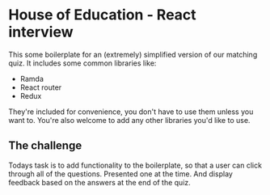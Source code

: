 # House of Education - React interview

This some boilerplate for an (extremely) simplified version of our matching quiz. It includes some common libraries like:

- Ramda
- React router
- Redux

They're included for convenience, you don't have to use them unless you want to. You're also welcome to add any other libraries you'd like to use.

## The challenge

Todays task is to add functionality to the boilerplate, so that a user can click through all of the questions. Presented one at the time. And display feedback based on the answers at the end of the quiz.
